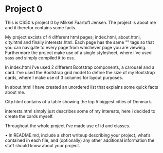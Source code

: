 # Project 0

This is CS50's project 0 by Mikkel Faartoft Jensen. The project is about me and it therefor contains some facts.

My project excists of 4 different html pages; index.html, about.html, city.html and finally interests.html. Each page has the same "<a>" tags so that you can navigate to every page from whichever page you are viewing. Furthermore the project make use of a single stylesheet, where i've used sass and simply compiled it to css.  

In index.html i've used 2 different Bootstrap components, a carousel and a card. I've used the Bootstrap grid model to define the size of my Bootstrap cards, where I make use of 3 columns for layout purposes.
 
In about.html I have created an unordered list that explains some quick facts about me.

City.html contains of a table showing the top 5 biggest cities of Denmark.

interests.html simply just describes some of my interests, here i decided to create the cards myself.

Throughout the whole project i've made use of id and classes.




• In README.md, include a short writeup describing your project, what’s contained in each file, and (optionally) any other additional information the staff should know about your project.
